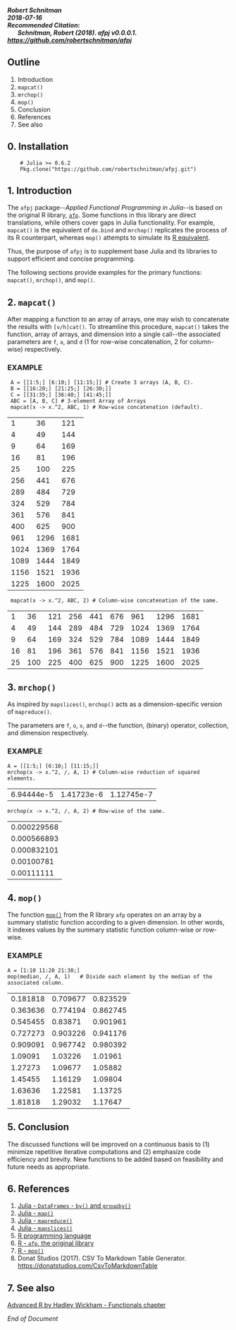 ***Robert Schnitman***  
***2018-07-16***  
***Recommended Citation:  
&nbsp;&nbsp;&nbsp;&nbsp;&nbsp;&nbsp; Schnitman, Robert (2018). afpj v0.0.0.1. <https://github.com/robertschnitman/afpj>***

## Outline

1.  Introduction
2.  `mapcat()`
3.  `mrchop()`
4.  `mop()`
5. Conclusion
6. References
7. See also

## 0. Installation
```
    # Julia >= 0.6.2
    Pkg.clone("https://github.com/robertschnitman/afpj.git")
```

## 1. Introduction
The `afpj` package--*Applied Functional Programming in Julia*--is based on the original R library, [`afp`](https://github.com/robertschnitman/afp). Some functions in this library are direct translations, while others cover gaps in Julia functionality. For example, `mapcat()` is the equivalent of `do.bind` and `mrchop()` replicates the process of its R counterpart, whereas `mop()` attempts to simulate its [R equivalent](https://github.com/robertschnitman/afp/blob/master/R/mop.R).

Thus, the purpose of `afpj` is to supplement base Julia and its libraries to support efficient and concise programming.

The following sections provide examples for the primary functions:
`mapcat()`, `mrchop()`, and `mop()`.

## 2. `mapcat()`
After mapping a function to an array of arrays, one may wish to concatenate the results with `[v/h]cat()`. To streamline this procedure, `mapcat()` takes the function, array of arrays, and dimension into a single call--the associated parameters are `f`, `a`, and `d` (1 for row-wise concatenation, 2 for column-wise) respectively.

### EXAMPLE

     A = [[1:5;] [6:10;] [11:15;]] # Create 3 arrays (A, B, C).
     B = [[16:20;] [21:25;] [26:30;]]
     C = [[31:35;] [36:40;] [41:45;]]
     ABC = [A, B, C] # 3-element Array of Arrays
     mapcat(x -> x.^2, ABC, 1) # Row-wise concatenation (default).

|      |      |      | 
|------|------|------| 
| 1    | 36   | 121  | 
| 4    | 49   | 144  | 
| 9    | 64   | 169  | 
| 16   | 81   | 196  | 
| 25   | 100  | 225  | 
| 256  | 441  | 676  | 
| 289  | 484  | 729  | 
| 324  | 529  | 784  | 
| 361  | 576  | 841  | 
| 400  | 625  | 900  | 
| 961  | 1296 | 1681 | 
| 1024 | 1369 | 1764 | 
| 1089 | 1444 | 1849 | 
| 1156 | 1521 | 1936 | 
| 1225 | 1600 | 2025 | 

     mapcat(x -> x.^2, ABC, 2) # Column-wise concatenation of the same.

|    |     |     |     |     |     |      |      |      | 
|----|-----|-----|-----|-----|-----|------|------|------| 
| 1  | 36  | 121 | 256 | 441 | 676 | 961  | 1296 | 1681 | 
| 4  | 49  | 144 | 289 | 484 | 729 | 1024 | 1369 | 1764 | 
| 9  | 64  | 169 | 324 | 529 | 784 | 1089 | 1444 | 1849 | 
| 16 | 81  | 196 | 361 | 576 | 841 | 1156 | 1521 | 1936 | 
| 25 | 100 | 225 | 400 | 625 | 900 | 1225 | 1600 | 2025 | 
     

## 3. `mrchop()`
As inspired by `mapslices()`, `mrchop()` acts as a dimension-specific version of `mapreduce()`.

The parameters are `f`, `o`, `x`, and `d`--the function, (binary) operator, collection, and dimension respectively.

### EXAMPLE

    A = [[1:5;] [6:10;] [11:15;]]
    mrchop(x -> x.^2, /, A, 1) # Column-wise reduction of squared elements.

|            |            |            | 
|------------|------------|------------| 
| 6.94444e-5 | 1.41723e-6 | 1.12745e-7 | 


    mrchop(x -> x.^2, /, A, 2) # Row-wise of the same.
    
|              | 
|--------------| 
| 0.000229568  | 
|  0.000566893 | 
|  0.000832101 | 
|  0.00100781  | 
|  0.00111111  |  


   

## 4. `mop()`
The function [`mop()`](https://github.com/robertschnitman/afp/blob/master/R/mop.R) from the R library `afp` operates on an array by a summary statistic function according to a given dimension. In other words, it indexes values by the summary statistic function column-wise or row-wise.

### EXAMPLE
    
    A = [1:10 11:20 21:30;]
    mop(median, /, A, 1)   # Divide each element by the median of the associated column.
    
|          |          |          | 
|----------|----------|----------| 
| 0.181818 | 0.709677 | 0.823529 | 
| 0.363636 | 0.774194 | 0.862745 | 
| 0.545455 | 0.83871  | 0.901961 | 
| 0.727273 | 0.903226 | 0.941176 | 
| 0.909091 | 0.967742 | 0.980392 | 
| 1.09091  | 1.03226  | 1.01961  | 
| 1.27273  | 1.09677  | 1.05882  | 
| 1.45455  | 1.16129  | 1.09804  | 
| 1.63636  | 1.22581  | 1.13725  | 
| 1.81818  | 1.29032  | 1.17647  | 



## 5. Conclusion
The discussed functions will be improved on a
continuous basis to (1) minimize repetitive iterative computations and (2)
emphasize code efficiency and brevity. New functions to be added based
on feasibility and future needs as appropriate.

## 6. References
1. [Julia - `DataFrames` - `by()` and `groupby()`](https://en.wikibooks.org/wiki/Introducing_Julia/DataFrames#Subsets_and_groups)  
2. [Julia - `map()`](https://docs.julialang.org/en/v0.6.1/stdlib/collections/#Base.map)  
3. [Julia - `mapreduce()`](https://docs.julialang.org/en/v0.6.1/stdlib/collections/#Base.mapreduce-NTuple%7B4,Any%7D)  
4. [Julia - `mapslices()`](https://docs.julialang.org/en/v0.6.2/stdlib/arrays/#Base.mapslices)  
5. [R programming language](https://www.r-project.org/)  
6. [R - `afp`, the original library](https://github.com/robertschnitman/afp)  
7. [R - `mop()`](https://github.com/robertschnitman/afp/blob/master/R/mop.R)  
8. Donat Studios (2017). CSV To Markdown Table Generator. https://donatstudios.com/CsvToMarkdownTable

## 7. See also
[Advanced R by Hadley Wickham - Functionals chapter](http://adv-r.had.co.nz/Functionals.html)

*End of Document*

